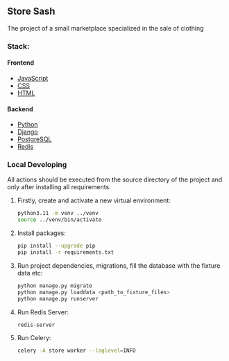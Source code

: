 ## Store Sash

The project of a small marketplace specialized in the sale of clothing

### Stack:

#### Frontend

- [JavaScript](https://nodejs.org/en/download/)
- [CSS](https://ru.wikipedia.org/wiki/CSS/)
- [HTML](https://ru.wikipedia.org/wiki/HTML/)

#### Backend

- [Python](https://www.python.org/)
- [Django](https://www.djangoproject.com/)
- [PostgreSQL](https://www.postgresql.org/)
- [Redis](https://redis.io/)

### Local Developing

All actions should be executed from the source directory of the project and only after installing all requirements.

1. Firstly, create and activate a new virtual environment:
   ```bash
   python3.11 -m venv ../venv
   source ../venv/bin/activate
   ```
2. Install packages:
   ```bash
   pip install --upgrade pip
   pip install -r requirements.txt
   ```
3. Run project dependencies, migrations, fill the database with the fixture data etc:
   ```bash
   python manage.py migrate
   python manage.py loaddata <path_to_fixture_files>
   python manage.py runserver
   ```
4. Run Redis Server:
   ```bash
   redis-server
   ```
5. Run Celery:
   ```bash
   celery -A store worker --loglevel=INFO
   ```
